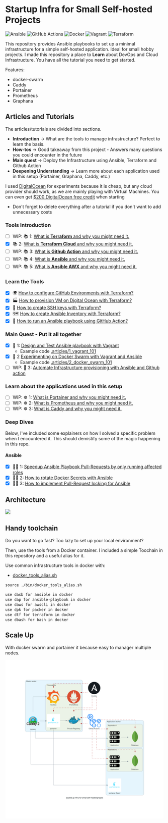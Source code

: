 # Startup Infra for Small Self-hosted Projects

![Ansible](https://img.shields.io/badge/ansible-%231A1918.svg?style=for-the-badge&logo=ansible&logoColor=white) ![GitHub Actions](https://img.shields.io/badge/github%20actions-%232671E5.svg?style=for-the-badge&logo=githubactions&logoColor=white) ![Docker](https://img.shields.io/badge/docker-%230db7ed.svg?style=for-the-badge&logo=docker&logoColor=white) ![Vagrant](https://img.shields.io/badge/vagrant-%231563FF.svg?style=for-the-badge&logo=vagrant&logoColor=white) ![Terraform](https://img.shields.io/badge/terraform-%235835CC.svg?style=for-the-badge&logo=terraform&logoColor=white)

This repository provides Ansible playbooks to set up a minimal infrastructure for a simple self-hosted application. Ideal for small hobby projects. I made this repository a place to **Learn** about DevOps and Cloud Infrastructure. You have all the tutorial you need to get started.

Features:
* docker-swarm
* Caddy
* Portainer
* Prometheus 
* Graphana

## Articles and Tutorials

The articles/tutorials are divided into sections. 
* **Introduction** -> What are the tools to manage infrastructure? Perfect to learn the basis.
* **How-tos** -> Good takeaway from this project - Answers many questions you could encounter in the future
* **Main quest** -> Deploy the Infrastructure using Ansible, Terraform and Github Action
* **Deepening Understanding** -> Learn more about each application used in this setup (Portainer, Graphana, Caddy, etc.)

I used [DigitalOcean](https://digitalocean.pxf.io/q4b2qO) for experiments because it is cheap, but any cloud provider should work, as we are mainly playing with Virtual Machines. You can even get [$200 DigitalOcean free credit](https://digitalocean.pxf.io/q4b2qO) when starting 
* Don't forget to delete everything after a tutorial if you don't want to add unnecessary costs

### Tools Introduction

* [ ] WIP: 📚 1: [What is **Terraform** and why you might need it.]()
* [X] 📚 2: [What is **Terraform Cloud** and why you might need it.](https://faun.pub/what-is-terraform-cloud-and-why-you-might-need-it-c9847fb8f6e6?sk=ee85423512f39030bb287a3f2a6623d3)
* [ ] WIP: 📚 3: [What is **Github Action** and why you might need it.]()
* [ ] WIP: 📚 4: [What is **Ansible** and why you might need it.]()
* [ ] WIP: 📚 5: [What is **Ansible AWX** and why you might need it.]()

### Learn the Tools

* [X] 🌍 [How to configure GitHub Environments with Terraform?](https://faun.pub/how-to-configure-github-environments-with-terraform-d2b76766547b?sk=b50616eed7da268d5a99c459fc9c57d5)
* [x] 🏭 [How to provision VM on Digital Ocean with Terraform?](https://faun.pub/how-to-provision-vms-on-digitalocean-with-terraform-898515a0dbbc?sk=7af174d77b4a7bd81e581378beac9a0d)
* [X] 🔏 [How to create SSH keys with Terraform?](https://faun.pub/how-to-create-ssh-keys-with-terraform-a615dfc631c1?sk=176a8f5c0c0517a01e8fabd5bb7c18fa)
* [x] 🗺️ [How to create Ansible Inventory with Terraform?](https://faun.pub/how-to-create-ansible-inventory-with-terraform-a32fcbe11be6?sk=da18fba15ee996e4c3b92782229654ee)
* [x] 👩 [How to run an Ansible playbook using GitHub Action?](https://faun.pub/how-to-run-an-ansible-playbook-using-github-action-42430dec944?sk=7796e8bd44f6b8c394b80507b8ff3e87)

### Main Quest - Put it all together

* [X] 🧰 1: [Design and Test Ansible playbook with Vagrant](https://faun.pub/a-disposable-local-test-environment-is-essential-for-devops-sysadmin-af97fa8f3db0?sk=f2f0e3a6b4fe4215cec13019887b6302)
   * Example code [.articles/1_vagrant_101](.articles/1_vagrant_101)   
* [X] 🧰 2 [Experimenting on Docker Swarm with Vagrant and Ansible](https://faun.pub/experimenting-on-docker-swarm-with-vagrant-and-ansible-bcc2c79ba7c4?sk=1eac227cf3c9ec5dc5abbf06f38e92c3)
   * Example code [.articles/2_docker_swarm_101](.articles/2_docker_swarm_101)
* [ ] WIP: 🧰 3: [Automate Infrastructure provisioning with Ansible and Github action]()

### Learn about the applications used in this setup

* [ ] WIP: ☸️ 1: [What is Portainer and why you might need it.]()
* [ ] WIP: ☸️ 2: [What is Prometheus and why you might need it.]()
* [ ] WIP: ☸️ 3: [What is Caddy and why you might need it.]()

### Deep Dives

Below, I've included some explainers on how I solved a specific problem when I encountered it. This should demistify some of the magic happening in this repo.

#### Ansible

* [x] 🏃‍♂️ 1: [Speedup Ansible Playbook Pull-Requests by only running affected roles](https://medium.com/itnext/speedup-ansible-playbook-merge-request-by-only-running-affected-roles-42d9ca3f6433?sk=382b8de777e41deb20f7fefe430b2f26)
* [x] 🏃‍♂️ 2: [How to rotate Docker Secrets with Ansible](https://medium.com/itnext/rotating-docker-swarm-secrets-with-ansible-cbaddfdd8ee9?sk=886dae52f1570c251a6a664d5ee2c5fe)
* [x] 🏃‍♂️ 3: [How to implement Pull-Request locking for Ansible](https://medium.com/itnext/safe-infrastructure-as-code-github-actions-workflow-with-a-pr-lock-27bef636f852?sk=a6615ca085348aa2543a68f9c7a41077)

## Architecture

![](./diagrams/startup_infra_for_small_self_hosted_project.png)

## Handy toolchain

Do you want to go fast? Too lazy to set up your local environment?

Then, use the tools from a Docker container. I included a simple Toochain in this repository and a useful alias for it.

Use common infrastructure tools in docker with:
* [docker_tools_alias.sh](bin/bash/docker_tools_alias.sh)

```
source ./bin/docker_tools_alias.sh
```

```
use dasb for ansible in docker
use dap for ansible-playbook in docker
use daws for awscli in docker
use dpk for packer in docker
use dtf for terraform in docker
use dbash for bash in docker
```

## Scale Up

With docker swarm and portainer it because easy to manager multiple nodes.

![](./diagrams/scaled_up_infra_for_small_self_hosted_project.png)
